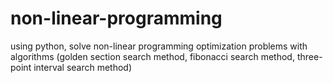 # non-linear-programming
using python, solve non-linear programming optimization problems with algorithms (golden section search method, fibonacci search method, three-point interval search method)

